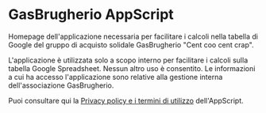 # GasBrugherio AppScript

Homepage dell'applicazione necessaria per facilitare i calcoli nella tabella di Google del gruppo di acquisto solidale GasBrugherio "Cent coo cent crap".

L'applicazione è utilizzata solo a scopo interno per facilitare i calcoli sulla tabella Google Spreadsheet. Nessun altro uso è consentito. Le informazioni a cui ha accesso l'applicazione sono relative alla gestione interna dell'associazione GasBrugherio.

Puoi consultare qui la [Privacy policy e i termini di utilizzo](/privacy/) dell'AppScript.
